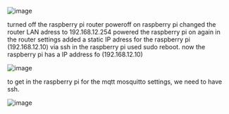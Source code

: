 
![image](https://github.com/JesperHartsuiker/IoT-module/assets/82671856/808f9236-eade-49d4-91fb-34dc50ec63ce)



turned off the raspberry pi router
poweroff on raspberry pi
changed the router LAN adress to 192.168.12.254
powered the raspberry pi on again
in the router settings added a static IP adress for the raspberry pi (192.168.12.10)
via ssh in the raspberry pi used sudo reboot.
now the raspberry pi has a IP address fo (192.168.12.10)

![image](https://github.com/JesperHartsuiker/IoT-module/assets/82671856/291acd32-0f16-4f92-b517-3a8774c05fbf)

to get in the raspberry pi for the mqtt mosquitto settings, we need to have ssh.

![image](https://github.com/JesperHartsuiker/IoT-module/assets/82671856/050186b9-9652-4985-a7cc-43a198351787)

